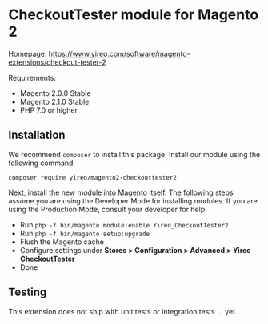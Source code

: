 # CheckoutTester module for Magento 2
Homepage: https://www.yireo.com/software/magento-extensions/checkout-tester-2

Requirements:
* Magento 2.0.0 Stable
* Magento 2.1.0 Stable
* PHP 7.0 or higher

## Installation
We recommend `composer` to install this package. Install our module using the following command:

    composer require yireo/magento2-checkouttester2

Next, install the new module into Magento itself. The following steps assume you are using the Developer Mode for installing modules. If you are using the Production Mode, consult your developer for help.

* Run `php -f bin/magento module:enable Yireo_CheckoutTester2`
* Run `php -f bin/magento setup:upgrade`
* Flush the Magento cache
* Configure settings under **Stores > Configuration > Advanced > Yireo CheckoutTester**
* Done

## Testing
This extension does not ship with unit tests or integration tests ... yet.
